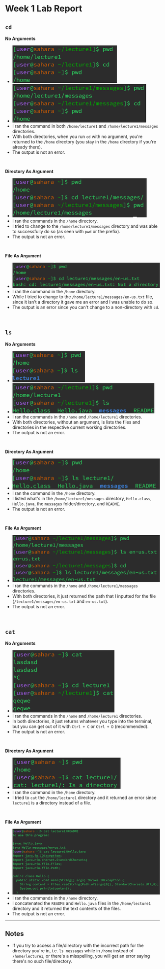 # Week 1 Lab Report
## `cd`
__No Arguments__
* ![Image](cdNoArg1.png)
* ![Image](cdNoArg2.png)
* I ran the command in both `/home/lecture1` and `/home/lecture1/messages` directories.
* With both directories, when you run `cd` with no argument, you're returned to the `/home` directory (you stay in the `/home` directory if you're already there). 
* The output is not an error.
<br>

__Directory As Argument__
* ![Image](cdDArg1.png)
* I ran the commands in the `/home` directory.
* I tried to change to the `/home/lecture1/messages` directory and was able to successfully do so (as seen with `pwd` or the prefix).
* The output is not an error.
<br>

__File As Argument__
* ![Image](cdFArg1.png)
* I ran the command in the `/home` directory.
* While I tried to change to the `/home/lecture1/messages/en-us.txt` file, since it isn't a directory it gave me an error and I was unable to do so.
* The output is an error since you can't change to a non-directory with `cd`.
<br>

## `ls`
__No Arguments__
* ![Image](lsNoArg1.png)
* ![Image](lsNoArg.png)
* I ran the commands in the `/home` and `/home/lecture1` directories.
* With both directories, without an argument, ls lists the files and directories in the respective current working directories.
* The output is not an error.
<br>

__Directory As Argument__
* ![Image](lsDArg.png)
* I ran the command in the `/home` directory.
* I listed what's in the `/home/lecture1/messages` directory, `Hello.class`, `Hello.java`, the `messages` folder/directory, and `README`.
* The output is not an error.
<br>

__File As Argument__
* ![Image](lsFArg1.png)
* I ran the commands in the `/home` and `/home/lecture1/messages` directories.
* With both directories, it just returned the path that I inputted for the file (`/lecture1/messages/en-us.txt` and `en-us.txt`).
* The output is not an error.
<br>

## `cat`
__No Arguments__
* ![Image](catNoArg1.png)
* I ran the commands in the `/home` and `/home/lecture1` directories.
* In both directories, it just returns whatever you type into the terminal, but you can get out of it with `Ctrl + C` or `Ctrl + D` (recommended).
* The output is not an error.
<br>

__Directory As Argument__
* ![Image](catDArg.png)
* I ran the command in the `/home` directory.
* I tried to `cat` the `/home/lecture1` directory and it returned an error since `lecture1` is a directory instead of a file.
<br>

__File As Argument__
* ![Image](catFArg.png)
* I ran the commands in the `/home` directory.
* I concatenated the `README` and `Hello.java` files in the `/home/lecture1` directory and it returned the text contents of the files.
* The output is not an error.

***

## Notes
* If you try to access a file/directory with the incorrect path for the directory you're in, i.e. `ls messages` while in `/home` instead of `/home/lecture1`, or there's a misspelling, you will get an error saying there's no such file/directory.
